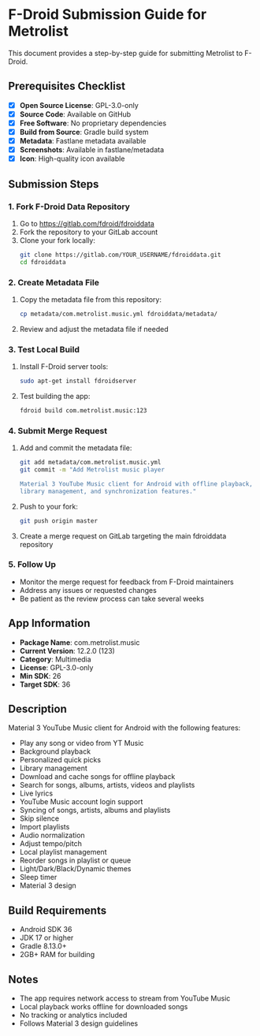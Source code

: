 # F-Droid Submission Guide for Metrolist

This document provides a step-by-step guide for submitting Metrolist to F-Droid.

## Prerequisites Checklist

- [x] **Open Source License**: GPL-3.0-only
- [x] **Source Code**: Available on GitHub
- [x] **Free Software**: No proprietary dependencies
- [x] **Build from Source**: Gradle build system
- [x] **Metadata**: Fastlane metadata available
- [x] **Screenshots**: Available in fastlane/metadata
- [x] **Icon**: High-quality icon available

## Submission Steps

### 1. Fork F-Droid Data Repository

1. Go to https://gitlab.com/fdroid/fdroiddata
2. Fork the repository to your GitLab account
3. Clone your fork locally:
   ```bash
   git clone https://gitlab.com/YOUR_USERNAME/fdroiddata.git
   cd fdroiddata
   ```

### 2. Create Metadata File

1. Copy the metadata file from this repository:
   ```bash
   cp metadata/com.metrolist.music.yml fdroiddata/metadata/
   ```

2. Review and adjust the metadata file if needed

### 3. Test Local Build

1. Install F-Droid server tools:
   ```bash
   sudo apt-get install fdroidserver
   ```

2. Test building the app:
   ```bash
   fdroid build com.metrolist.music:123
   ```

### 4. Submit Merge Request

1. Add and commit the metadata file:
   ```bash
   git add metadata/com.metrolist.music.yml
   git commit -m "Add Metrolist music player

   Material 3 YouTube Music client for Android with offline playback,
   library management, and synchronization features."
   ```

2. Push to your fork:
   ```bash
   git push origin master
   ```

3. Create a merge request on GitLab targeting the main fdroiddata repository

### 5. Follow Up

- Monitor the merge request for feedback from F-Droid maintainers
- Address any issues or requested changes
- Be patient as the review process can take several weeks

## App Information

- **Package Name**: com.metrolist.music
- **Current Version**: 12.2.0 (123)
- **Category**: Multimedia
- **License**: GPL-3.0-only
- **Min SDK**: 26
- **Target SDK**: 36

## Description

Material 3 YouTube Music client for Android with the following features:

- Play any song or video from YT Music
- Background playback
- Personalized quick picks
- Library management
- Download and cache songs for offline playback
- Search for songs, albums, artists, videos and playlists
- Live lyrics
- YouTube Music account login support
- Syncing of songs, artists, albums and playlists
- Skip silence
- Import playlists
- Audio normalization
- Adjust tempo/pitch
- Local playlist management
- Reorder songs in playlist or queue
- Light/Dark/Black/Dynamic themes
- Sleep timer
- Material 3 design

## Build Requirements

- Android SDK 36
- JDK 17 or higher
- Gradle 8.13.0+
- 2GB+ RAM for building

## Notes

- The app requires network access to stream from YouTube Music
- Local playback works offline for downloaded songs
- No tracking or analytics included
- Follows Material 3 design guidelines